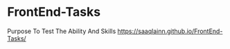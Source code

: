 # FrontEnd-Tasks
Purpose To Test The Ability And Skills 
 https://saaqlainn.github.io/FrontEnd-Tasks/
